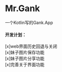 # Mr.Gank
一个Kotlin写的Gank.App

#### 开发计划：
[x]web界面历史回退与关闭   
[x]妹子图片保存功能  
[x]妹子图片分享功能  
[x]完善关于界面功能    



